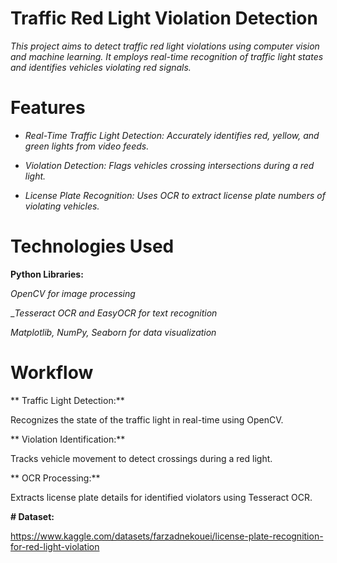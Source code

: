 # **Traffic Red Light Violation Detection**

_This project aims to detect traffic red light violations using computer vision and machine learning. It employs real-time recognition of traffic light states and identifies vehicles violating red signals._

# **Features**

* _Real-Time Traffic Light Detection: Accurately identifies red, yellow, and green lights from video feeds._

* _Violation Detection: Flags vehicles crossing intersections during a red light._

* _License Plate Recognition: Uses OCR to extract license plate numbers of violating vehicles._

# **Technologies Used**

**Python Libraries:**

_OpenCV for image processing_

__Tesseract OCR and EasyOCR for text recognition_

_Matplotlib, NumPy, Seaborn for data visualization_


# Workflow

** Traffic Light Detection:**

Recognizes the state of the traffic light in real-time using OpenCV.

** Violation Identification:**

Tracks vehicle movement to detect crossings during a red light.

** OCR Processing:**

Extracts license plate details for identified violators using Tesseract OCR.

**# Dataset:**

https://www.kaggle.com/datasets/farzadnekouei/license-plate-recognition-for-red-light-violation


